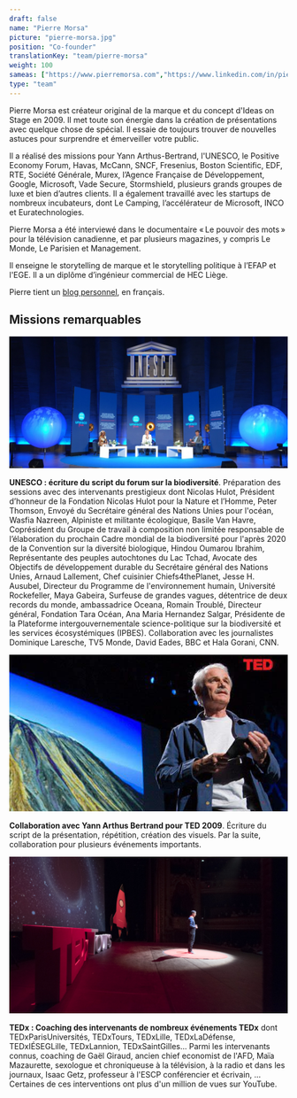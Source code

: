 ```yaml
---
draft: false
name: "Pierre Morsa"
picture: "pierre-morsa.jpg"
position: "Co-founder"
translationKey: "team/pierre-morsa"
weight: 100
sameas: ["https://www.pierremorsa.com","https://www.linkedin.com/in/pierremorsa/"]
type: "team"
---
```

Pierre Morsa est créateur original de la marque et du concept d'Ideas on Stage en 2009. Il met toute son énergie dans la création de présentations avec quelque chose de spécial. Il essaie de toujours trouver de nouvelles astuces pour surprendre et émerveiller votre public.

Il a réalisé des missions pour Yann Arthus-Bertrand, l'UNESCO, le Positive Economy Forum, Havas, McCann, SNCF, Fresenius, Boston Scientific, EDF, RTE, Société Générale, Murex, l’Agence Française de Développement, Google, Microsoft, Vade Secure, Stormshield, plusieurs grands groupes de luxe et bien d’autres clients. Il a également travaillé avec les startups de nombreux incubateurs, dont Le Camping, l’accélérateur de Microsoft, INCO et Euratechnologies.

Pierre Morsa a été interviewé dans le documentaire « Le pouvoir des mots » pour la télévision canadienne, et par plusieurs magazines, y compris Le Monde, Le Parisien et Management.

Il enseigne le storytelling de marque et le storytelling politique à l’EFAP et l'EGE. Il a un diplôme d’ingénieur commercial de HEC Liège.

Pierre tient un [blog personnel](https://www.pierremorsa.com/), en français.

## Missions remarquables

![Mission pour l'UNESCO](unesco.jpg)

**UNESCO : écriture du script du forum sur la biodiversité**. Préparation des sessions avec des intervenants prestigieux dont Nicolas Hulot, Président d’honneur de la Fondation Nicolas Hulot pour la Nature et l’Homme, Peter Thomson, Envoyé du Secrétaire général des Nations Unies pour l'océan, Wasfia Nazreen, Alpiniste et militante écologique, Basile Van Havre, Coprésident du Groupe de travail à composition non limitée responsable de l’élaboration du prochain Cadre mondial de la biodiversité pour l'après 2020 de la Convention sur la diversité biologique, Hindou Oumarou Ibrahim, Représentante des peuples autochtones du Lac Tchad, Avocate des Objectifs de développement durable du Secrétaire général des Nations Unies, Arnaud Lallement, Chef cuisinier Chiefs4thePlanet, Jesse H. Ausubel, Directeur du Programme de l'environnement humain, Université Rockefeller, Maya Gabeira, Surfeuse de grandes vagues, détentrice de deux records du monde, ambassadrice Oceana, Romain Troublé, Directeur général, Fondation Tara Océan, Ana Maria Hernandez Salgar, Présidente de la Plateforme intergouvernementale science-politique sur la biodiversité et les services écosystémiques (IPBES). Collaboration avec les journalistes Dominique Laresche, TV5 Monde, David Eades, BBC et Hala Gorani, CNN.

![Yann Arthus Bertrand — TED](yann-arthus-bertrand-ted-2009.jpg)

**Collaboration avec Yann Arthus Bertrand pour TED 2009**. Écriture du script de la présentation, répétition, création des visuels. Par la suite, collaboration pour plusieurs événements importants.

![TEDx](tedx.jpg)

**TEDx : Coaching des intervenants de nombreux événements TEDx** dont TEDxParisUniversités, TEDxTours, TEDxLille, TEDxLaDéfense, TEDxIÉSEGLille, TEDxLannion, TEDxSaintGilles... Parmi les intervenants connus, coaching de Gaël Giraud, ancien chief economist de l'AFD, Maïa Mazaurette, sexologue et chroniqueuse à la télévision, à la radio et dans les journaux, Isaac Getz, professeur à l'ESCP conférencier et écrivain, ... Certaines de ces interventions ont plus d'un million de vues sur YouTube.

